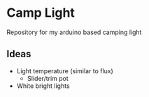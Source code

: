 # Camp Light
Repository for my arduino based camping light

## Ideas
* Light temperature (similar to flux)
  * Slider/trim pot
* White bright lights

